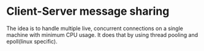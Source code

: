 # Client-Server message sharing
The idea is to handle multiple live, concurrent connections on a single machine with minimum CPU usage. It does that by using thread pooling and epoll(linux specific).
